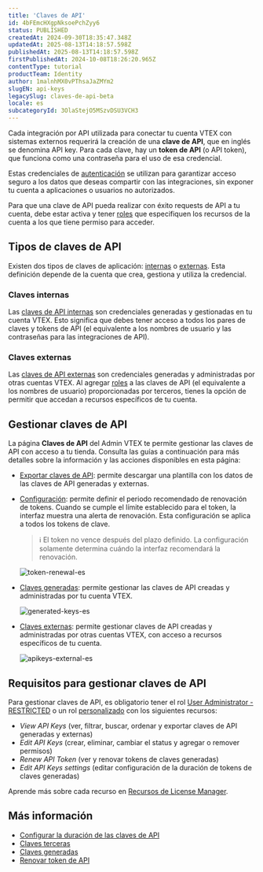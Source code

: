 ```yaml
---
title: 'Claves de API'
id: 4bFEmcHXgpNksoePchZyy6
status: PUBLISHED
createdAt: 2024-09-30T18:35:47.348Z
updatedAt: 2025-08-13T14:18:57.598Z
publishedAt: 2025-08-13T14:18:57.598Z
firstPublishedAt: 2024-10-08T18:26:20.965Z
contentType: tutorial
productTeam: Identity
author: 1malnhMX0vPThsaJaZMYm2
slugEN: api-keys
legacySlug: claves-de-api-beta
locale: es
subcategoryId: 3OlaStejO5MSzvDSU3VCH3
---
```


Cada integración por API utilizada para conectar tu cuenta VTEX con sistemas externos requerirá la creación de una **clave de API**, que en inglés se denomina API key. Para cada clave, hay un **token de API** (o API token), que funciona como una contraseña para el uso de esa credencial.

Estas credenciales de [autenticación](https://developers.vtex.com/docs/guides/authentication) se utilizan para garantizar acceso seguro a los datos que deseas compartir con las integraciones, sin exponer tu cuenta a aplicaciones o usuarios no autorizados.

Para que una clave de API pueda realizar con éxito requests de API a tu cuenta, debe estar activa y tener [roles](/es/tutorial/perfis-de-acesso--7HKK5Uau2H6wxE1rH5oRbc) que especifiquen los recursos de la cuenta a los que tiene permiso para acceder.

## Tipos de claves de API

Existen dos tipos de claves de aplicación: [internas](#claves-internas) o [externas](#claves-externas). Esta definición depende de la cuenta que crea, gestiona y utiliza la credencial.

### Claves internas

Las [claves de API internas](/es/tutorial/claves-generadas--7fnU4iZdvZKbxCaT3Ymdjc) son credenciales generadas y gestionadas en tu cuenta VTEX. Esto significa que debes tener acceso a todos los pares de claves y tokens de API (el equivalente a los nombres de usuario y las contraseñas para las integraciones de API).

### Claves externas

Las [claves de API externas](/es/tutorial/claves-externas--1isU0HfKkeg0atlxRha14Q) son credenciales generadas y administradas por otras cuentas VTEX. Al agregar [roles](/es/tutorial/roles--7HKK5Uau2H6wxE1rH5oRbc) a las claves de API (el equivalente a los nombres de usuario) proporcionadas por terceros, tienes la opción de permitir que accedan a recursos específicos de tu cuenta.

## Gestionar claves de API

La página **Claves de API** del Admin VTEX te permite gestionar las claves de API con acceso a tu tienda. Consulta las guías a continuación para más detalles sobre la información y las acciones disponibles en esta página:

* [Exportar claves de API](/es/tutorial/exportar-claves-de-api--1p4eYJWD26gOdicUdiiGC5): permite descargar una plantilla con los datos de las claves de API generadas y externas.

* [Configuración](/es/tutorial/configurar-la-duracion-de-claves-de-api--kcGIFysFt02FDuhsfjQwZ): permite definir el periodo recomendado de renovación de tokens. Cuando se cumple el límite establecido para el token, la interfaz muestra una alerta de renovación. Esta configuración se aplica a todos los tokens de clave.

   > ℹ️ El token no vence después del plazo definido. La configuración solamente determina cuándo la interfaz recomendará la renovación.

   ![token-renewal-es](https://raw.githubusercontent.com/vtexdocs/help-center-content/refs/heads/main/docs/es/tutorials/gesti%C3%B3n-de-la-cuenta/claves-de-api/claves-de-api_1.png)

* [Claves generadas](/es/tutorial/claves-generadas--7fnU4iZdvZKbxCaT3Ymdjc): permite gestionar las claves de API creadas y administradas por tu cuenta VTEX.

   ![generated-keys-es](https://raw.githubusercontent.com/vtexdocs/help-center-content/refs/heads/main/docs/es/tutorials/gesti%C3%B3n-de-la-cuenta/claves-de-api/claves-de-api_2.png)

* [Claves externas](/es/tutorial/claves-externas--1isU0HfKkeg0atlxRha14Q): permite gestionar claves de API creadas y administradas por otras cuentas VTEX, con acceso a recursos específicos de tu cuenta.

   ![apikeys-external-es](https://raw.githubusercontent.com/vtexdocs/help-center-content/refs/heads/main/docs/es/tutorials/gesti%C3%B3n-de-la-cuenta/claves-de-api/claves-de-api_3.png)

## Requisitos para gestionar claves de API

Para gestionar claves de API, es obligatorio tener el rol [User Administrator - RESTRICTED](/es/tutorial/perfis-de-acesso-predefinidos--jGDurZKJHvHJS13LnO7Dy#user-administrator-restricted) o un rol [personalizado](/es/tutorial/perfis-de-acesso--7HKK5Uau2H6wxE1rH5oRbc#criando-um-perfil-de-acesso) con los siguientes recursos:

* *View API Keys* (ver, filtrar, buscar, ordenar y exportar claves de API generadas y externas)
* *Edit API Keys* (crear, eliminar, cambiar el status y agregar o remover permisos)
* *Renew API Token* (ver y renovar tokens de claves generadas)
* *Edit API Keys settings* (editar configuración de la duración de tokens de claves generadas)

Aprende más sobre cada recurso en [Recursos de License Manager](/es/tutorial/recursos-do-license-manager--3q6ztrC8YynQf6rdc6euk3).

## Más información

* [Configurar la duración de las claves de API](/es/tutorial/configurar-a-duracao-de-chaves-de-api--kcGIFysFt02FDuhsfjQwZ)  
* [Claves terceras](/es/tutorial/chaves-terceiras--1isU0HfKkeg0atlxRha14Q)  
* [Claves generadas](/es/tutorial/chaves-geradas--7fnU4iZdvZKbxCaT3Ymdjc)  
* [Renovar token de API](/es/tutorial/renovar-token-de-api--7r4AzptYjXErGHadg9LnJ3)
